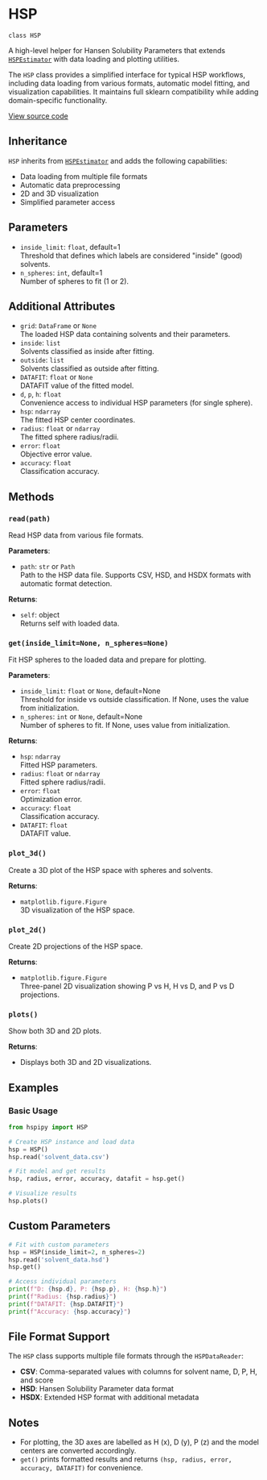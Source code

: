 # HSP

`class HSP`

A high-level helper for Hansen Solubility Parameters that extends [`HSPEstimator`](HSPEstimator.md) with data loading and plotting utilities.

The `HSP` class provides a simplified interface for typical HSP workflows, including data loading from various formats, automatic model fitting, and visualization capabilities. It maintains full sklearn compatibility while adding domain-specific functionality.

[View source code](https://github.com/Gnpd/HSPiPy/blob/main/hspipy/hsp.py)

## Inheritance

`HSP` inherits from [`HSPEstimator`](HSPEstimator.md) and adds the following capabilities:
- Data loading from multiple file formats
- Automatic data preprocessing
- 2D and 3D visualization
- Simplified parameter access

## Parameters

- `inside_limit`: `float`, default=1  
  Threshold that defines which labels are considered "inside" (good) solvents.
- `n_spheres`: `int`, default=1  
  Number of spheres to fit (1 or 2).

## Additional Attributes

- `grid`: `DataFrame` or `None`  
  The loaded HSP data containing solvents and their parameters.
- `inside`: `list`  
  Solvents classified as inside after fitting.
- `outside`: `list`  
  Solvents classified as outside after fitting.
- `DATAFIT`: `float` or `None`  
  DATAFIT value of the fitted model.
- `d`, `p`, `h`: `float`  
  Convenience access to individual HSP parameters (for single sphere).
- `hsp`: `ndarray`  
  The fitted HSP center coordinates.
- `radius`: `float` or `ndarray`  
  The fitted sphere radius/radii.
- `error`: `float`  
  Objective error value.
- `accuracy`: `float`  
  Classification accuracy.

## Methods

### `read(path)`

Read HSP data from various file formats.

**Parameters**:
- `path`: `str` or `Path`  
  Path to the HSP data file. Supports CSV, HSD, and HSDX formats with automatic format detection.

**Returns**:
- `self`: object  
  Returns self with loaded data.

### `get(inside_limit=None, n_spheres=None)`

Fit HSP spheres to the loaded data and prepare for plotting.

**Parameters**:
- `inside_limit`: `float` or `None`, default=None  
  Threshold for inside vs outside classification. If None, uses the value from initialization.
- `n_spheres`: `int` or `None`, default=None  
  Number of spheres to fit. If None, uses value from initialization.

**Returns**:
- `hsp`: `ndarray`  
  Fitted HSP parameters.
- `radius`: `float` or `ndarray`  
  Fitted sphere radius/radii.
- `error`: `float`  
  Optimization error.
- `accuracy`: `float`  
  Classification accuracy.
- `DATAFIT`: `float`  
  DATAFIT value.

### `plot_3d()`

Create a 3D plot of the HSP space with spheres and solvents.

**Returns**:
- `matplotlib.figure.Figure`  
  3D visualization of the HSP space.

### `plot_2d()`

Create 2D projections of the HSP space.

**Returns**:
- `matplotlib.figure.Figure`  
  Three-panel 2D visualization showing P vs H, H vs D, and P vs D projections.

### `plots()`

Show both 3D and 2D plots.

**Returns**:
- Displays both 3D and 2D visualizations.

## Examples

### Basic Usage

```python
from hspipy import HSP

# Create HSP instance and load data
hsp = HSP()
hsp.read('solvent_data.csv')

# Fit model and get results
hsp, radius, error, accuracy, datafit = hsp.get()

# Visualize results
hsp.plots()
```

## Custom Parameters

```python
# Fit with custom parameters
hsp = HSP(inside_limit=2, n_spheres=2)
hsp.read('solvent_data.hsd')
hsp.get()

# Access individual parameters
print(f"D: {hsp.d}, P: {hsp.p}, H: {hsp.h}")
print(f"Radius: {hsp.radius}")
print(f"DATAFIT: {hsp.DATAFIT}")
print(f"Accuracy: {hsp.accuracy}")

```

## File Format Support

The `HSP` class supports multiple file formats through the `HSPDataReader`:

- **CSV**: Comma-separated values with columns for solvent name, D, P, H, and score
- **HSD**: Hansen Solubility Parameter data format
- **HSDX**: Extended HSP format with additional metadata


## Notes

- For plotting, the 3D axes are labelled as H (x), D (y), P (z) and the model centers are converted accordingly.
- `get()` prints formatted results and returns `(hsp, radius, error, accuracy, DATAFIT)` for convenience.
